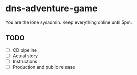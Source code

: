 # dns-adventure-game
You are the lone sysadmin. Keep everything online until 5pm.

## TODO
 - [ ] CD pipeline
 - [ ] Actual story
 - [ ] Instructions
 - [ ] Production and public release
